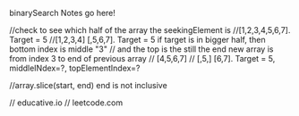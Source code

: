 binarySearch Notes go here!

//check to see which half of the array the seekingElement is
    //[1,2,3,4,5,6,7]. Target = 5
    //[1,2,3,4] [,5,6,7]. Target = 5 if target is in bigger half, then bottom index is middle "3"
    // and the top is the still the end new array is from index 3 to end of previous array
    // [4,5,6,7]
    // [,5,] [6,7]. Target = 5, middleINdex=?, topElementIndex=?

//array.slice(start, end) end is not inclusive

// educative.io
// leetcode.com
